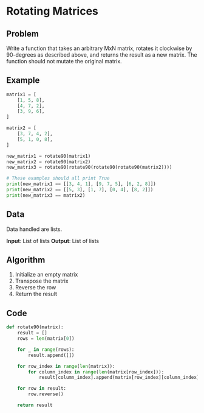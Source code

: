 # Rotating Matrices
## Problem
Write a function that takes an arbitrary MxN matrix, rotates it clockwise by 90-degrees as described above, and returns the result as a new matrix. The function should not mutate the original matrix.

## Example
```python
matrix1 = [
    [1, 5, 8],
    [4, 7, 2],
    [3, 9, 6],
]

matrix2 = [
    [3, 7, 4, 2],
    [5, 1, 0, 8],
]

new_matrix1 = rotate90(matrix1)
new_matrix2 = rotate90(matrix2)
new_matrix3 = rotate90(rotate90(rotate90(rotate90(matrix2))))

# These examples should all print True
print(new_matrix1 == [[3, 4, 1], [9, 7, 5], [6, 2, 8]])
print(new_matrix2 == [[5, 3], [1, 7], [0, 4], [8, 2]])
print(new_matrix3 == matrix2)
```

## Data
Data handled are lists.

**Input**: List of lists
**Output**: List of lists

## Algorithm
1. Initialize an empty matrix
2. Transpose the matrix
3. Reverse the row
4. Return the result

## Code
```python
def rotate90(matrix):
    result = []
    rows = len(matrix[0])

    for _ in range(rows):
        result.append([])

    for row_index in range(len(matrix)):
        for column_index in range(len(matrix[row_index])):
            result[column_index].append(matrix[row_index][column_index])

    for row in result:
        row.reverse()

    return result
```